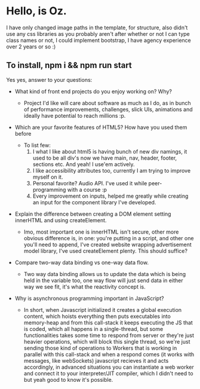 # Hello, is Oz.

I have only changed image paths in the template, for structure, also didn't use any css libraries as you probably aren't after whether or not I can type class names or not, I could implement bootstrap, I have agency experience over 2 years or so :)

## To install, npm i && npm run start

Yes yes, answer to your questions:

- What kind of front end projects do you enjoy working on? Why?

  - Project I'd like will care about software as much as I do, as in bunch of performance improvements, challenges, slick UIs, animations and ideally have potential to reach millions :p.

- Which are your favorite features of HTML5? How have you used them before
  - To list few:
    1. I what I like about html5 is having bunch of new div namings, it used to be all div's now we have main, nav, header, footer, sections etc. And yeah! I use'em actively.
    2. I like accessibility attributes too, currently I am trying to improve myself on it.
    3. Personal favorite? Audio API. I've used it while peer-programming with a course :p
    4. Every improvement on inputs, helped me greatly while creating an input for the component library I've developed.
- Explain the difference between creating a DOM element setting innerHTML and using createElement.
  - Imo, most important one is innerHTML isn't secure, other more obvious difference is, in one: you're putting in a script, and other one you'll need to append, I've created website wrapping advertisement model library, I've used createElement plenty. This should suffice?
- Compare two-way data binding vs one-way data flow.
  - Two way data binding allows us to update the data which is being held in the variable too, one way flow will just send data in either way we see fit, it's what the reactivity concept is.
- Why is asynchronous programming important in JavaScript?
  - In short, when Javascript initialized it creates a global execution content, which hoists everything then puts executables into memory-heap and from this call-stack it keeps executing the JS that is coded, which all happens in a single-thread, but some functionalities takes some time to respond from server or they're just heavier operations, which will block this single thread, so we're just sending those kind of operations to Workers that is working in parallel with this call-stack and when a respond comes (it works with messages, like webSockets) javascript recieves it and acts accordingly, in advanced situations you can instantiate a web worker and connect it to your interpreter/JIT compiler, which I didn't need to but yeah good to know it's possible.
